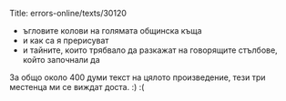 Title: errors-online/texts/30120

* ъгловите колови на голямата общинска къща
* и как са я прерисуват
* и тайните, които трябвало да разкажат на говорящите стълбове, който започнали да

За общо около 400 думи текст на цялото произведение, тези три местенца ми се виждат доста.
:) :(
